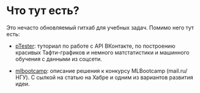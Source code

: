 # Что тут есть?

Это нечасто обновляемый гитхаб для учебных задач. Помимо него тут есть:

* [pTester](https://github.com/yurkai/pTester): туториал по работе с API ВКонтакте, по построению красивых Тафти-графиков и немного матстатистики и машинного обучения с данными из соцсети.

* [mlbootcamp](https://github.com/yurkai/mlbootcamp): описание решения к конкурсу MLBootcamp (mail.ru/НГУ). С сылкой на статью на Хабре и одним из вариантов развития идеи.


